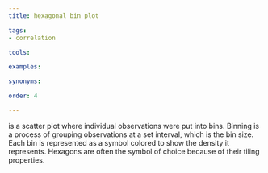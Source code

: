 ```yaml
---
title: hexagonal bin plot

tags:
- correlation

tools:

examples:

synonyms:

order: 4

---
```


is a scatter plot where individual observations were put into bins. Binning is a process of grouping observations at a set interval, which is the bin size. Each bin is represented as a symbol colored to show the density it represents. Hexagons are often the symbol of choice because of their tiling properties.

<!--more-->
